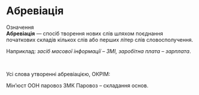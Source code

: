 # Абревіація

<div class="space">
<div class="eoz-wrap">
<span class="eoz">Означення</span>
<div class="eoz-text">
<b>Абревіація</b> — спосiб творення нових слiв шляхом поєднання початкових складiв кiлькох слiв або перших лiтер слiв словосполучення.
</div>
</div>
</div>


Наприклад: <i>засiб масової iнформацiї – ЗМI, заробiтна плата – зарплата</i>.


<br>
<quiz correctLabel="correct" incorrectLabel="incorrect" checkLabel="check">
    <question text="">
       <p>Усі слова утворенні абревіацією, ОКРІМ:</p>
        <answer>Мін’юст </answer>
        <answer>ООН</answer>
        <answer correct>паровоз</answer>
        <answer>ЗМК</answer>
        <explanation>
      Паровоз – складання основ.
        <explanation>
    </question>
</quiz>